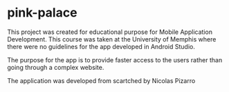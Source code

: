 # pink-palace
This project was created for educational purpose for Mobile Application Development.  This course was taken at the University of Memphis where there were no guidelines for the app developed in Android Studio. 

The purpose for the app is to provide faster access to the users rather than going through a complex website.

The application was developed from scartched by Nicolas Pizarro
